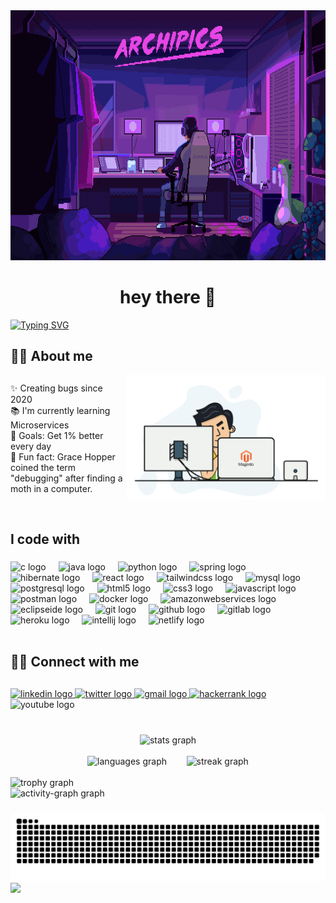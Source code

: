<div align="center">
  <img height="400" src="https://github.com/shivamverma26/shivamverma26/blob/main/img/anim.gif"  />
</div>


<div align="center">
<h1 align="center">hey there 👋</h1>
</div>


[![Typing SVG](https://readme-typing-svg.demolab.com?font=Fira+Code&weight=550&pause=1000&color=FFFFFF&center=true&vCenter=true&random=false&width=536&height=61&lines=I'm+Shivam+Verma+and+I'm+a+Java+Developer)](https://git.io/typing-svg)
##






##

<h2 align="left">👩‍💻 About me</h2> <img height="200" align= "right" src="https://github.com/shivamverma26/shivamverma26/blob/main/img/code.gif"   />


##
<p align="left">✨ Creating bugs since 2020<br>📚 I'm currently learning Microservices<br>🎯 Goals: Get 1% better every day<br>🎲 Fun fact: Grace Hopper coined the term "debugging" after finding a moth in a computer.</p> 
 
<br>

###

<h2 align="left">I code with</h2>

###

<div align="left">
  <img src="https://skillicons.dev/icons?i=c" height="40" alt="c logo"  />
  <img width="12" />
  <img src="https://cdn.jsdelivr.net/gh/devicons/devicon/icons/java/java-original.svg" height="40" alt="java logo"  />
  <img width="12" />
  <img src="https://cdn.jsdelivr.net/gh/devicons/devicon/icons/python/python-original.svg" height="40" alt="python logo"  />
  <img width="12" />
  <img src="https://cdn.jsdelivr.net/gh/devicons/devicon/icons/spring/spring-original.svg" height="40" alt="spring logo"  />
  <img width="12" />
  <img src="https://cdn.simpleicons.org/hibernate/59666C" height="40" alt="hibernate logo"  />
  <img width="12" />
  <img src="https://cdn.jsdelivr.net/gh/devicons/devicon/icons/react/react-original.svg" height="40" alt="react logo"  />
  <img width="12" />
  <img src="https://cdn.simpleicons.org/tailwindcss/06B6D4" height="40" alt="tailwindcss logo"  />
  <img width="12" />
  <img src="https://cdn.jsdelivr.net/gh/devicons/devicon/icons/mysql/mysql-original.svg" height="40" alt="mysql logo"  />
  <img width="12" />
  <img src="https://cdn.jsdelivr.net/gh/devicons/devicon/icons/postgresql/postgresql-original.svg" height="40" alt="postgresql logo"  />
  <img width="12" />
  <img src="https://cdn.jsdelivr.net/gh/devicons/devicon/icons/html5/html5-original.svg" height="40" alt="html5 logo"  />
  <img width="12" />
  <img src="https://cdn.jsdelivr.net/gh/devicons/devicon/icons/css3/css3-original.svg" height="40" alt="css3 logo"  />
  <img width="12" />
  <img src="https://skillicons.dev/icons?i=js" height="40" alt="javascript logo"  />
  <img width="12" />
  <img src="https://cdn.simpleicons.org/postman/FF6C37" height="40" alt="postman logo"  />
  <img width="12" />
  <img src="https://cdn.simpleicons.org/docker/2496ED" height="40" alt="docker logo"  />
  <img width="12" />
  <img src="https://skillicons.dev/icons?i=aws" height="40" alt="amazonwebservices logo"  />
  <img width="12" />
  <img src="https://cdn.simpleicons.org/eclipseide/2C2255" height="40" alt="eclipseide logo"  />
  <img width="12" />
  <img src="https://cdn.simpleicons.org/git/F05032" height="40" alt="git logo"  />
  <img width="12" />
  <img src="https://skillicons.dev/icons?i=github" height="40" alt="github logo"  />
  <img width="12" />
  <img src="https://cdn.simpleicons.org/gitlab/FC6D26" height="40" alt="gitlab logo"  />
  <img width="12" />
  <img src="https://cdn.jsdelivr.net/gh/devicons/devicon/icons/heroku/heroku-original.svg" height="40" alt="heroku logo"  />
  <img width="12" />
  <img src="https://cdn.jsdelivr.net/gh/devicons/devicon/icons/intellij/intellij-original.svg" height="40" alt="intellij logo"  />
  <img width="12" />
  <img src="https://cdn.simpleicons.org/netlify/00C7B7" height="40" alt="netlify logo"  />
</div>
<br>

##

<h2 align="left">👩‍💻 Connect with me</h2>

##

<div align="left">
  <a href="https://www.linkedin.com/in/shivamverma61" target="_blank">
    <img src="https://raw.githubusercontent.com/maurodesouza/profile-readme-generator/master/src/assets/icons/social/linkedin/default.svg" width="50" height="30" alt="linkedin logo"  />
  </a>
  <a href="https://twitter.com/Arthur31692023" target="_blank">
    <img src="https://raw.githubusercontent.com/maurodesouza/profile-readme-generator/master/src/assets/icons/social/twitter/default.svg" width="50" height="30" alt="twitter logo"  />
  </a>
  <a href="mailto:verma.shivam2605@gmail.com" target="_blank">
    <img src="https://raw.githubusercontent.com/maurodesouza/profile-readme-generator/master/src/assets/icons/social/gmail/default.svg" width="50" height="30" alt="gmail logo"  />
  </a>
  <a href="https://www.hackerrank.com/profile/verma_shivam2605" target="_blank">
    <img src="https://raw.githubusercontent.com/maurodesouza/profile-readme-generator/master/src/assets/icons/social/hackerrank/default.svg" width="50" height="30" alt="hackerrank logo"  />
  </a>
  <img src="https://raw.githubusercontent.com/maurodesouza/profile-readme-generator/master/src/assets/icons/social/youtube/default.svg" width="50" height="30" alt="youtube logo"  />
</div>

###

<div align="left">
</div>


</div>



###

<br clear="both">

<div align="left">
 <div align="center"> <img src="https://github-readme-stats.vercel.app/api?username=shivamverma26&hide_title=false&hide_rank=false&show_icons=true&include_all_commits=true&count_private=true&disable_animations=false&theme=vue-dark&locale=en&hide_border=true&order=1" height="170" alt="stats graph" /> </div><br>
<div align="center"> <img src="https://github-readme-stats.vercel.app/api/top-langs?username=shivamverma26&locale=en&hide_title=false&layout=compact&card_width=350&langs_count=5&theme=vue-dark&hide_border=true&order=2" height="160" alt="languages graph" />
&nbsp;&nbsp;&nbsp;&nbsp;&nbsp;&nbsp;
<img src="https://streak-stats.demolab.com?user=shivamverma26&locale=en&mode=daily&theme=vue-dark&hide_border=true&border_radius=5&order=3" height="160" alt="streak graph" /></div>
 <br>
  <img src="https://github-profile-trophy.vercel.app?username=shivamverma26&theme=dracula&column=-1&row=2&margin-w=10&margin-h=0&no-bg=true&no-frame=true&order=4" height="150" alt="trophy graph" /> <br>
  <img src="https://github-readme-activity-graph.vercel.app/graph?username=shivamverma26&radius=16&theme=react&area=true&order=5&hide_border=true&hide_title=true" height="300" alt="activity-graph graph"  />
</div>

###

###
###
  <img alt="snake eating my contributions" src="https://raw.githubusercontent.com/salesp07/salesp07/output/github-contribution-grid-snake.svg" />

<img align="left" src="https://visitor-badge.laobi.icu/badge?page_id=shivamverma26.shivamverma26&left_color=chocolate&right_color=dimgray"  />
<div align="left">
</div>

###
